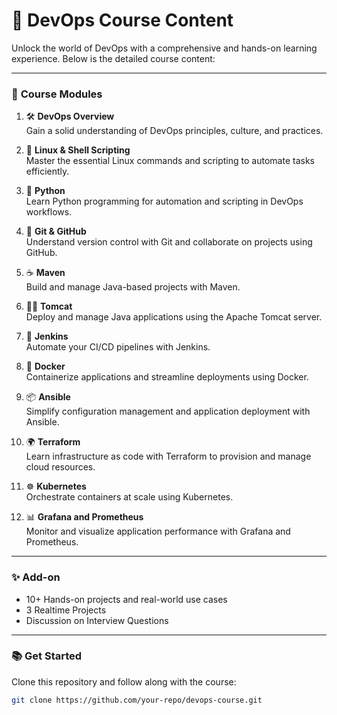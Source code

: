 # 🚀 DevOps Course Content

Unlock the world of DevOps with a comprehensive and hands-on learning experience. Below is the detailed course content:

---

### 📌 **Course Modules**

1. 🛠️ **DevOps Overview**  
   Gain a solid understanding of DevOps principles, culture, and practices.

2. 🐧 **Linux & Shell Scripting**  
   Master the essential Linux commands and scripting to automate tasks efficiently.

3. 🐍 **Python**  
   Learn Python programming for automation and scripting in DevOps workflows.

4. 🌱 **Git & GitHub**  
   Understand version control with Git and collaborate on projects using GitHub.

5. ☕ **Maven**  
   Build and manage Java-based projects with Maven.

6. 🐱‍🏍 **Tomcat**  
   Deploy and manage Java applications using the Apache Tomcat server.

7. 🤖 **Jenkins**  
   Automate your CI/CD pipelines with Jenkins.

8. 🐋 **Docker**  
   Containerize applications and streamline deployments using Docker.

9. 📦 **Ansible**  
   Simplify configuration management and application deployment with Ansible.

10. 🌍 **Terraform**  
    Learn infrastructure as code with Terraform to provision and manage cloud resources.

11. ☸️ **Kubernetes**  
    Orchestrate containers at scale using Kubernetes.

12. 📊 **Grafana and Prometheus**  
    Monitor and visualize application performance with Grafana and Prometheus.

---

### ✨ **Add-on**
- 10+ Hands-on projects and real-world use cases  
- 3 Realtime Projects  
- Discussion on Interview Questions  

---

### 📚 **Get Started**
Clone this repository and follow along with the course:  
```bash
git clone https://github.com/your-repo/devops-course.git

